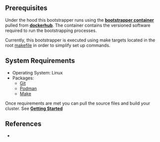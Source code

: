 ## Prerequisites

Under the hood this bootstrapper runs using the **[bootstrapper container](https://github.com/poc-examples/container-library/blob/main/tools/bootstrapper/Dockerfile)** pulled from **[dockerhub](https://hub.docker.com/repository/docker/cengleby86/bootstrapper/general)**.  The container contains the versioned software required to run the bootstrapping processes. 

Currently, this bootstrapper is executed using make targets located in the root [makefile](../../makefile) in order to simplify set up commands.

## System Requirements

- Operating System: Linux
- Packages:
    - [Git](https://git-scm.com/book/en/v2/Getting-Started-Installing-Git)
    - [Podman](https://podman.io/docs/installation)
    - [Make](https://www.gnu.org/software/make/manual/make.html)

Once requirements are met you can pull the source files and build your cluster. See **[Getting Started](getting-started.md)**

## References

- 
